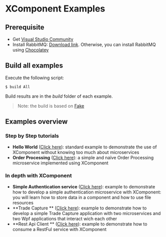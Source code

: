 # XComponent Examples

## Prerequisite

* Get [Visual Studio Community](https://www.visualstudio.com/en-us/products/visual-studio-community-vs.aspx)
* Install RabbitMQ: [Download link](http://www.rabbitmq.com/download.html). Otherwise, you can install RabbitMQ using [Chocolatey](https://chocolatey.org/packages/rabbitmq)

## Build all examples

Execute the following script:
```
$ build All
```
Build results are in the *build* folder of each example.

> Note: the build is based on [Fake](http://fsharp.github.io/FAKE/)

## Examples overview

### Step by Step tutorials
* **Hello World** ([Click here](xcomponent.helloworld)): 
standard example to demonstrate the use of XComponent without knowing too much about microservices
* **Order Processing** ([Click here](xcomponent.orderprocessing)): 
a simple and naïve Order Processing microservice implemented using XComponent

### In depth with XComponent

* **Simple Authentication service** ([Click here](xcomponent.authentication)): 
example to demonstrate how to develop a simple authentication microservice with XComponent: you will learn how to store data in a component and how to use file resources
* **Trade Capture ** ([Click here](xcomponent.tradecapture)): 
example to demonstrate how to develop a simple Trade Capture application with two microservices and two Wpf applications that interact wich each other
* **Rest Api Client ** ([Click here](xcomponent.restapiclient)): 
example to demonstrate how to consume a RestFul service with XComponent
